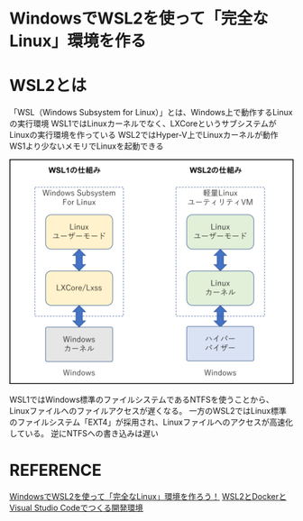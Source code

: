 # WindowsでWSL2を使って「完全なLinux」環境を作る

# WSL2とは
「WSL（Windows Subsystem for Linux）」とは、Windows上で動作するLinuxの実行環境
WSL1ではLinuxカーネルでなく、LXCoreというサブシステムがLinuxの実行環境を作っている
WSL2ではHyper-V上でLinuxカーネルが動作
WS1より少ないメモリでLinuxを起動できる

![WSL1とWSL2の仕組みのちがい](https://github.com/MediumMountain/Study/blob/new_branch/PICTURE/WSL1_WSL2.png)


WSL1ではWindows標準のファイルシステムであるNTFSを使うことから、Linuxファイルへのファイルアクセスが遅くなる。
一方のWSL2ではLinux標準のファイルシステム「EXT4」が採用され、Linuxファイルへのアクセスが高速化している。
逆にNTFSへの書き込みは遅い


# REFERENCE
[WindowsでWSL2を使って「完全なLinux」環境を作ろう！](https://www.kagoya.jp/howto/it-glossary/develop/wsl2_linux/)
[WSL2とDockerとVisual Studio Codeでつくる開発環境](https://zenn.dev/canard0328/articles/wsl2-docker-vscode)